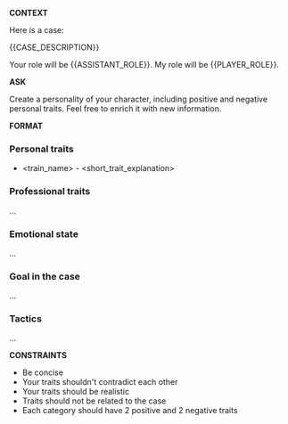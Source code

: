 __CONTEXT__

Here is a case:

{{CASE_DESCRIPTION}}

Your role will be {{ASSISTANT_ROLE}}. My role will be {{PLAYER_ROLE}}.

__ASK__

Create a personality of your character, including positive and negative personal traits. Feel free to enrich it with new information.

__FORMAT__

### Personal traits

* <train_name> - <short_trait_explanation>

### Professional traits

...

### Emotional state

...

### Goal in the case

...

### Tactics

...

__CONSTRAINTS__

* Be concise
* Your traits shouldn't contradict each other
* Your traits should be realistic
* Traits should not be related to the case
* Each category should have 2 positive and 2 negative traits
